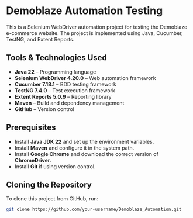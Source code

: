 # Demoblaze Automation Testing

This is a Selenium WebDriver automation project for testing the Demoblaze e-commerce website. The project is implemented using Java, Cucumber, TestNG, and Extent Reports.

## Tools & Technologies Used
- **Java 22** – Programming language
- **Selenium WebDriver 4.20.0** – Web automation framework
- **Cucumber 7.18.1** – BDD testing framework
- **TestNG 7.4.0** – Test execution framework
- **Extent Reports 5.0.9** – Reporting library
- **Maven** – Build and dependency management
- **GitHub** – Version control

## Prerequisites
- Install **Java JDK 22** and set up the environment variables.
- Install **Maven** and configure it in the system path.
- Install **Google Chrome** and download the correct version of **ChromeDriver**.
- Install **Git** if using version control.

## Cloning the Repository
To clone this project from GitHub, run:
```sh
git clone https://github.com/your-username/Demoblaze_Automation.git
